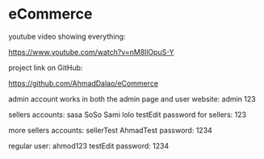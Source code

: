 # eCommerce


youtube video showing everything:

https://www.youtube.com/watch?v=nM8llOpuS-Y


project link on GitHub:

https://github.com/AhmadDalao/eCommerce


admin account works in both the admin page and user website:
admin
123

sellers accounts:
sasa 
SoSo
Sami
lolo
testEdit
password for sellers: 123

more sellers accounts:
sellerTest
AhmadTest
password: 1234

regular user:
ahmod123
testEdit
password: 1234

